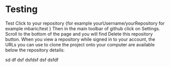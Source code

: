 # Testing
Test
Click to your repository {for example yourUsername/yourRepository for example mbaric/test }
Then in the main toolbar of github click on Settings.
Scroll to the bottom of the page and you will find Delete this repository button.
When you view a repository while signed in to your account, the URLs you can use to clone the project onto your computer are available below the repository details:

sd
df
dsf
dsfdsf
dsf
dsfdf

